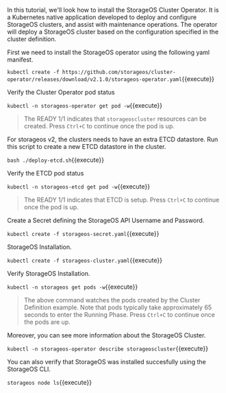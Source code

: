 In this tutorial, we'll look how to install the StorageOS Cluster Operator. It is a Kubernetes native application developed to deploy and configure StorageOS clusters, and assist with maintenance operations. The operator will deploy a StorageOS cluster based on the configuration specified in the cluster definition.


First we need to install the StorageOS operator using the following yaml manifest.

`kubectl create -f https://github.com/storageos/cluster-operator/releases/download/v2.1.0/storageos-operator.yaml`{{execute}}

Verify the Cluster Operator pod status

`kubectl -n storageos-operator get pod -w`{{execute}}

> The READY 1/1 indicates that `storageoscluster` resources can be created. Press `Ctrl+C` to continue once the pod is up.

For storageos v2, the clusters needs to have an extra ETCD datastore. Run this script to create a new ETCD datastore in the cluster.

`bash ./deploy-etcd.sh`{{execute}}

Verify the ETCD pod status

`kubectl -n storageos-etcd get pod -w`{{execute}}

> The READY 1/1 indicates that ETCD is setup. Press `Ctrl+C` to continue once the pod is up.

Create a Secret defining the StorageOS API Username and Password.

`kubectl create -f storageos-secret.yaml`{{execute}}

StorageOS Installation.

`kubectl create -f storageos-cluster.yaml`{{execute}}

Verify StorageOS Installation.

`kubectl -n storageos get pods -w`{{execute}}

> The above command watches the pods created by the Cluster Definition example. Note that pods typically take approximately 65 seconds to enter the Running Phase. Press `Ctrl+C` to continue once the pods are up.

Moreover, you can see more information about the StorageOS Cluster.

`kubectl -n storageos-operator describe storageoscluster`{{execute}}

You can also verify that StorageOS was installed succesfully using the StorageOS CLI.

`storageos node ls`{{execute}}